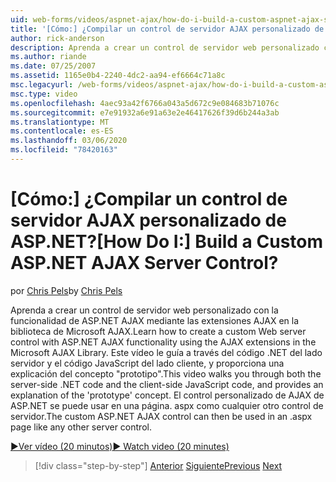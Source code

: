 ```yaml
---
uid: web-forms/videos/aspnet-ajax/how-do-i-build-a-custom-aspnet-ajax-server-control
title: '[Cómo:] ¿Compilar un control de servidor AJAX personalizado de ASP.NET? | Microsoft Docs'
author: rick-anderson
description: Aprenda a crear un control de servidor web personalizado con la funcionalidad de ASP.NET AJAX mediante las extensiones AJAX en la biblioteca de Microsoft AJAX. Este vídeo le guía...
ms.author: riande
ms.date: 07/25/2007
ms.assetid: 1165e0b4-2240-4dc2-aa94-ef6664c71a8c
msc.legacyurl: /web-forms/videos/aspnet-ajax/how-do-i-build-a-custom-aspnet-ajax-server-control
msc.type: video
ms.openlocfilehash: 4aec93a42f6766a043a5d672c9e084683b71076c
ms.sourcegitcommit: e7e91932a6e91a63e2e46417626f39d6b244a3ab
ms.translationtype: MT
ms.contentlocale: es-ES
ms.lasthandoff: 03/06/2020
ms.locfileid: "78420163"
---
```

# <a name="how-do-i-build-a-custom-aspnet-ajax-server-control"></a><span data-ttu-id="3217e-105">[Cómo:] ¿Compilar un control de servidor AJAX personalizado de ASP.NET?</span><span class="sxs-lookup"><span data-stu-id="3217e-105">[How Do I:] Build a Custom ASP.NET AJAX Server Control?</span></span>

<span data-ttu-id="3217e-106">por [Chris Pels](https://twitter.com/chrispels)</span><span class="sxs-lookup"><span data-stu-id="3217e-106">by [Chris Pels](https://twitter.com/chrispels)</span></span>

<span data-ttu-id="3217e-107">Aprenda a crear un control de servidor web personalizado con la funcionalidad de ASP.NET AJAX mediante las extensiones AJAX en la biblioteca de Microsoft AJAX.</span><span class="sxs-lookup"><span data-stu-id="3217e-107">Learn how to create a custom Web server control with ASP.NET AJAX functionality using the AJAX extensions in the Microsoft AJAX Library.</span></span> <span data-ttu-id="3217e-108">Este vídeo le guía a través del código .NET del lado servidor y el código JavaScript del lado cliente, y proporciona una explicación del concepto "prototipo".</span><span class="sxs-lookup"><span data-stu-id="3217e-108">This video walks you through both the server-side .NET code and the client-side JavaScript code, and provides an explanation of the 'prototype' concept.</span></span> <span data-ttu-id="3217e-109">El control personalizado de AJAX de ASP.NET se puede usar en una página. aspx como cualquier otro control de servidor.</span><span class="sxs-lookup"><span data-stu-id="3217e-109">The custom ASP.NET AJAX control can then be used in an .aspx page like any other server control.</span></span>

[<span data-ttu-id="3217e-110">&#9654;Ver vídeo (20 minutos)</span><span class="sxs-lookup"><span data-stu-id="3217e-110">&#9654; Watch video (20 minutes)</span></span>](https://channel9.msdn.com/Blogs/ASP-NET-Site-Videos/how-do-i-build-a-custom-aspnet-ajax-server-control)

> [!div class="step-by-step"]
> <span data-ttu-id="3217e-111">[Anterior](how-do-i-debug-aspnet-ajax-applications-using-visual-studio-2005.md)
> [Siguiente](how-do-i-use-javascript-to-refresh-an-aspnet-ajax-updatepanel.md)</span><span class="sxs-lookup"><span data-stu-id="3217e-111">[Previous](how-do-i-debug-aspnet-ajax-applications-using-visual-studio-2005.md)
[Next](how-do-i-use-javascript-to-refresh-an-aspnet-ajax-updatepanel.md)</span></span>
